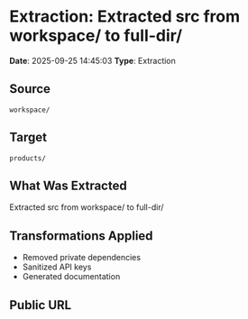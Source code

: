 # Extraction: Extracted src from workspace/ to full-dir/

**Date**: 2025-09-25 14:45:03
**Type**: Extraction

## Source
`workspace/`

## Target
`products/`

## What Was Extracted
Extracted src from workspace/ to full-dir/

## Transformations Applied
- Removed private dependencies
- Sanitized API keys
- Generated documentation

## Public URL

